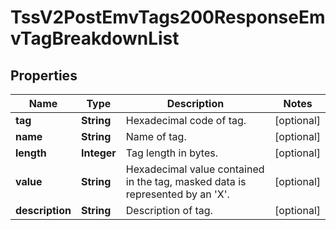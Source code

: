 
# TssV2PostEmvTags200ResponseEmvTagBreakdownList

## Properties
Name | Type | Description | Notes
------------ | ------------- | ------------- | -------------
**tag** | **String** | Hexadecimal code of tag.  |  [optional]
**name** | **String** | Name of tag.  |  [optional]
**length** | **Integer** | Tag length in bytes.  |  [optional]
**value** | **String** | Hexadecimal value contained in the tag, masked data is represented by an &#39;X&#39;.  |  [optional]
**description** | **String** | Description of tag.  |  [optional]



